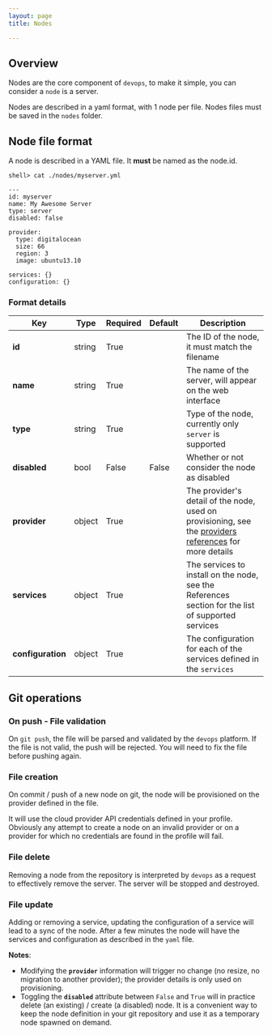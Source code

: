 ```yaml
---
layout: page
title: Nodes

---
```

## Overview

Nodes are the core component of `devops`, to make it simple, you can consider a `node` is a server.  

Nodes are described in a yaml format, with 1 node per file. Nodes files must be saved in the `nodes` folder.

## Node file format

A node is described in a YAML file. It __must__ be named as the node.id.

    shell> cat ./nodes/myserver.yml
    
    ---
    id: myserver
    name: My Awesome Server
    type: server
    disabled: false

    provider:
      type: digitalocean
      size: 66
      region: 3
      image: ubuntu13.10    

    services: {}
    configuration: {}

### Format details

Key | Type | Required | Default | Description
--- | --- | --- | --- | ---
__id__ | string | True | | The ID of the node, it must match the filename
__name__ | string | True | | The name of the server, will appear on the web interface
__type__ | string | True | |Type of the node, currently only `server` is supported
__disabled__ | bool | False | False | Whether or not consider the node as disabled
__provider__ | object | True | | The provider's detail of the node, used on provisioning, see the [providers references](/references/providers.html) for more details
__services__ | object | True | | The services to install on the node, see the References section for the list of supported services
__configuration__ | object | True | | The configuration for each of the services defined in the `services`

## Git operations

### On push - File validation

On `git push`, the file will be parsed and validated by the `devops` platform. If the file is not valid, the push will be rejected. You will need to fix the file before pushing again.

### File creation

On commit / push of a new node on git, the node will be provisioned on the provider defined in the file.

It will use the cloud provider API credentials defined in your profile. Obviously any attempt to create a node on an invalid provider or on a provider for which no credentials are found in the profile will fail.

### File delete

Removing a node from the repository is interpreted by `devops` as a request to effectively remove the server. The server will be stopped and destroyed.

### File update

Adding or removing a service, updating the configuration of a service will lead to a sync of the node. After a few minutes the node will have the services and configuration as described in the `yaml` file.

__Notes__:

- Modifying the __`provider`__ information will trigger no change (no resize, no migration to another provider); the provider details is only used on provisioning.
- Toggling the __`disabled`__ attribute between `False` and `True` will in practice delete (an existing) / create (a disabled) node. It is a convenient way to keep the node definition in your git repository and use it as a temporary node spawned on demand.